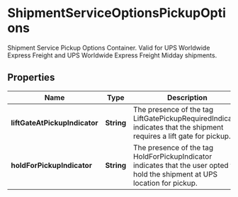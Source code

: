 

# ShipmentServiceOptionsPickupOptions

Shipment Service Pickup Options Container.  Valid for UPS Worldwide Express Freight and UPS Worldwide Express Freight Midday shipments.

## Properties

| Name | Type | Description | Notes |
|------------ | ------------- | ------------- | -------------|
|**liftGateAtPickupIndicator** | **String** | The presence of the tag LiftGatePickupRequiredIndicator indicates that the shipment requires a lift gate for pickup. |  [optional] |
|**holdForPickupIndicator** | **String** | The presence of the tag HoldForPickupIndicator indicates that the user opted to hold the shipment at UPS location for pickup. |  [optional] |



